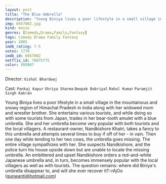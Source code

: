 ```yaml
---
layout: post
title: "The Blue Umbrella"
description: "Young Biniya lives a poor lifestyle in a small village in the mountainous and snowy region of Himachal Pradesh in India along with her widowed mom and wrestler brother. She entertains various tourists, and while doing so with some tourists from Japan, trades in her bear-tooth amulet with a blue umbrella. She and her umbrella become very popular with both tourists and the local villagers. A restaurant-owner, Nandkishore Khatri, takes a fancy to this umbrella and attempts several times to buy if off of her - in vain. Then one day while tending to her two cows, the umbrella goes .."
img: 0457802.jpg
kind: movie
genres: [Comedy,Drama,Family,Fantasy]
tags: Comedy Drama Family Fantasy 
year: 2005
imdb_rating: 7.5
votes: 1770
imdb_id: 0457802
netflix_id: 70075775
color: 495867
---
```

Director: `Vishal Bhardwaj`  

Cast: `Pankaj Kapur` `Shriya Sharma` `Deepak Dobriyal` `Rahul Kumar` `Paramjit Singh Kakran` 

Young Biniya lives a poor lifestyle in a small village in the mountainous and snowy region of Himachal Pradesh in India along with her widowed mom and wrestler brother. She entertains various tourists, and while doing so with some tourists from Japan, trades in her bear-tooth amulet with a blue umbrella. She and her umbrella become very popular with both tourists and the local villagers. A restaurant-owner, Nandkishore Khatri, takes a fancy to this umbrella and attempts several times to buy if off of her - in vain. Then one day while tending to her two cows, the umbrella goes missing. The entire village sympathizes with her. She suspects Nandkishore, and the police turn his house upside down but are unable to locate the missing umbrella. An embittered and upset Nandkishore orders a red-and-white Japanese umbrella and, in turn, becomes immensely popular with the local villagers as well as with tourists. The question remains: where did Biniya's umbrella disappear to, and will she ever recover it?::rAjOo (gunwanti@hotmail.com)